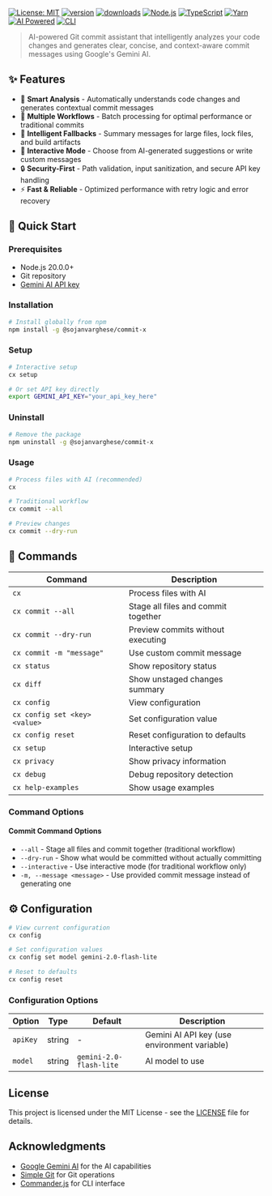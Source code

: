 [![License: MIT](https://img.shields.io/badge/License-MIT-yellow.svg)](https://opensource.org/licenses/MIT)
[![version](https://img.shields.io/npm/v/@sojanvarghese/commit-x.svg)](https://www.npmjs.com/package/@sojanvarghese/commit-x)
[![downloads](https://img.shields.io/npm/dm/@sojanvarghese/commit-x.svg)](https://www.npmjs.com/package/@sojanvarghese/commit-x)
[![Node.js](https://img.shields.io/node/v/@sojanvarghese/commit-x.svg)](https://nodejs.org/)
[![TypeScript](https://img.shields.io/badge/TypeScript-007ACC?logo=typescript&logoColor=white)](https://www.typescriptlang.org/)
[![Yarn](https://img.shields.io/badge/Yarn-4.9.4+-2C8EBB?logo=yarn&logoColor=white)](https://yarnpkg.com/)
[![AI Powered](https://img.shields.io/badge/AI-Powered-FF6B6B?logo=openai&logoColor=white)](https://ai.google.dev/)
[![CLI](https://img.shields.io/badge/CLI-Tool-4CAF50?logo=terminal&logoColor=white)](https://en.wikipedia.org/wiki/Command-line_interface)

> AI-powered Git commit assistant that intelligently analyzes your code changes and generates clear, concise, and context-aware commit messages using Google's Gemini AI.

## ✨ Features

- 🤖 **Smart Analysis** - Automatically understands code changes and generates contextual commit messages
- 📝 **Multiple Workflows** - Batch processing for optimal performance or traditional commits
- 🎯 **Intelligent Fallbacks** - Summary messages for large files, lock files, and build artifacts
- 🔧 **Interactive Mode** - Choose from AI-generated suggestions or write custom messages
- 🔒 **Security-First** - Path validation, input sanitization, and secure API key handling
- ⚡ **Fast & Reliable** - Optimized performance with retry logic and error recovery

## 🚀 Quick Start

### Prerequisites
- Node.js 20.0.0+
- Git repository
- [Gemini AI API key](https://makersuite.google.com/app/apikey)

### Installation

```bash
# Install globally from npm
npm install -g @sojanvarghese/commit-x
```

### Setup

```bash
# Interactive setup
cx setup

# Or set API key directly
export GEMINI_API_KEY="your_api_key_here"
```

### Uninstall

```bash
# Remove the package
npm uninstall -g @sojanvarghese/commit-x
```

### Usage

```bash
# Process files with AI (recommended)
cx

# Traditional workflow
cx commit --all

# Preview changes
cx commit --dry-run
```

## 📖 Commands

| Command | Description |
|---------|-------------|
| `cx` | Process files with AI |
| `cx commit --all` | Stage all files and commit together |
| `cx commit --dry-run` | Preview commits without executing |
| `cx commit -m "message"` | Use custom commit message |
| `cx status` | Show repository status |
| `cx diff` | Show unstaged changes summary |
| `cx config` | View configuration |
| `cx config set <key> <value>` | Set configuration value |
| `cx config reset` | Reset configuration to defaults |
| `cx setup` | Interactive setup |
| `cx privacy` | Show privacy information |
| `cx debug` | Debug repository detection |
| `cx help-examples` | Show usage examples |

### Command Options

#### Commit Command Options
- `--all` - Stage all files and commit together (traditional workflow)
- `--dry-run` - Show what would be committed without actually committing
- `--interactive` - Use interactive mode (for traditional workflow only)
- `-m, --message <message>` - Use provided commit message instead of generating one

## ⚙️ Configuration

```bash
# View current configuration
cx config

# Set configuration values
cx config set model gemini-2.0-flash-lite

# Reset to defaults
cx config reset
```

### Configuration Options

| Option | Type | Default | Description |
|--------|------|---------|-------------|
| `apiKey` | string | - | Gemini AI API key (use environment variable) |
| `model` | string | `gemini-2.0-flash-lite` | AI model to use |


## License

This project is licensed under the MIT License - see the [LICENSE](LICENSE) file for details.

## Acknowledgments

- [Google Gemini AI](https://ai.google.dev/) for the AI capabilities
- [Simple Git](https://github.com/steveukx/git-js) for Git operations
- [Commander.js](https://github.com/tj/commander.js) for CLI interface
